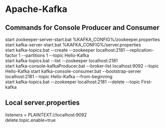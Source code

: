 # Apache-Kafka

Commands for Console Producer and Consumer
--------------------------------------------------  
start zookeeper-server-start.bat %KAFKA_CONFIG%/zookeeper.properties  
start kafka-server-start.bat %KAFKA_CONFIG%/server.properties     
start kafka-topics.bat --create --zookeeper localhost:2181 --replication-factor 1 --partitions 1 --topic Hello-Kafka  
start kafka-topics.bat --list --zookeeper localhost:2181  
start kafka-console-kafkaProducer.bat --broker-list localhost:9092 --topic Hello-Kafka
start kafka-console-consumer.bat --bootstrap-server localhost:2181 --topic Hello-Kafka --from-beginning   
start kafka-topics.bat --zookeeper localhost:2181 --delete --topic First-kafka    

Local server.properties
----------------------------------------------------- 
listeners = PLAINTEXT://localhost:9092  
delete.topic.enable=true  

